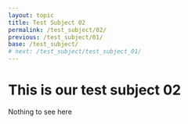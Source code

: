 ```yaml
---
layout: topic
title: Test Subject 02
permalink: /test_subject/02/
previous: /test_subject/01/
base: /test_subject/
# next: /test_subject/test_subject_01/
---
```


# This is our test subject 02

Nothing to see here